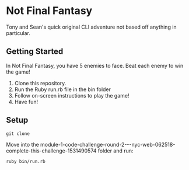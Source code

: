 # Not Final Fantasy

Tony and Sean's quick original CLI adventure not based off anything in particular.

## Getting Started

In Not Final Fantasy, you have 5 enemies to face. Beat each enemy to win the game!

1. Clone this repository.
2. Run the Ruby run.rb file in the bin folder
3. Follow on-screen instructions to play the game!
4. Have fun!

## Setup
```
git clone 
```
Move into the module-1-code-challenge-round-2---nyc-web-062518-complete-this-challenge-1531490574 folder and run:
```
ruby bin/run.rb
```





